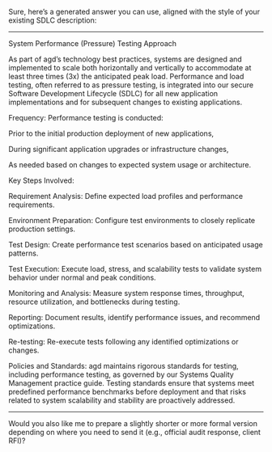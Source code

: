 Sure, here’s a generated answer you can use, aligned with the style of your existing SDLC description:


---

System Performance (Pressure) Testing Approach

As part of agd’s technology best practices, systems are designed and implemented to scale both horizontally and vertically to accommodate at least three times (3x) the anticipated peak load. Performance and load testing, often referred to as pressure testing, is integrated into our secure Software Development Lifecycle (SDLC) for all new application implementations and for subsequent changes to existing applications.

Frequency:
Performance testing is conducted:

Prior to the initial production deployment of new applications,

During significant application upgrades or infrastructure changes,

As needed based on changes to expected system usage or architecture.


Key Steps Involved:

Requirement Analysis: Define expected load profiles and performance requirements.

Environment Preparation: Configure test environments to closely replicate production settings.

Test Design: Create performance test scenarios based on anticipated usage patterns.

Test Execution: Execute load, stress, and scalability tests to validate system behavior under normal and peak conditions.

Monitoring and Analysis: Measure system response times, throughput, resource utilization, and bottlenecks during testing.

Reporting: Document results, identify performance issues, and recommend optimizations.

Re-testing: Re-execute tests following any identified optimizations or changes.


Policies and Standards:
agd maintains rigorous standards for testing, including performance testing, as governed by our Systems Quality Management practice guide. Testing standards ensure that systems meet predefined performance benchmarks before deployment and that risks related to system scalability and stability are proactively addressed.


---

Would you also like me to prepare a slightly shorter or more formal version depending on where you need to send it (e.g., official audit response, client RFI)?

